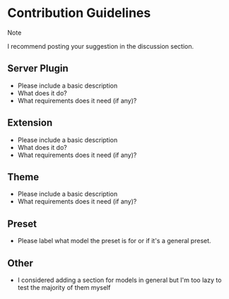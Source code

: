 # Contribution Guidelines
> [!NOTE]
> I recommend posting your suggestion in the discussion section.

## Server Plugin
- Please include a basic description
- What does it do?
- What requirements does it need (if any)?

## Extension
- Please include a basic description
- What does it do?
- What requirements does it need (if any)?

## Theme
- Please include a basic description
- What requirements does it need (if any)?

## Preset
- Please label what model the preset is for or if it's a general preset.

## Other
- I considered adding a section for models in general but I'm too lazy to test the majority of them myself
